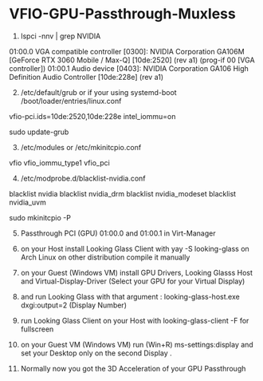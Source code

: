 # VFIO-GPU-Passthrough-Muxless

1. lspci -nnv | grep NVIDIA

01:00.0 VGA compatible controller [0300]: NVIDIA Corporation GA106M [GeForce RTX 3060 Mobile / Max-Q] [10de:2520] (rev a1) (prog-if 00 [VGA controller])
01:00.1 Audio device [0403]: NVIDIA Corporation GA106 High Definition Audio Controller [10de:228e] (rev a1)

2. /etc/default/grub or if your using systemd-boot /boot/loader/entries/linux.conf

vfio-pci.ids=10de:2520,10de:228e intel_iommu=on

sudo update-grub

3. /etc/modules or /etc/mkinitcpio.conf 

vfio
vfio_iommu_type1
vfio_pci

4. /etc/modprobe.d/blacklist-nvidia.conf

blacklist nvidia
blacklist nvidia_drm
blacklist nvidia_modeset
blacklist nvidia_uvm

sudo mkinitcpio -P 

5. Passthrough PCI (GPU) 01:00.0 and 01:00.1 in Virt-Manager

6. on your Host install Looking Glass Client with yay -S looking-glass on Arch Linux on other distribution compile it manually 

7. on your Guest (Windows VM) install GPU Drivers, Looking Glasss Host and Virtual-Display-Driver (Select your GPU for your Virtual Display)

8. and run Looking Glass with that argument : looking-glass-host.exe dxgi:output=2 (Display Number)

9. run Looking Glass Client on your Host with looking-glass-client -F for fullscreen

10. on your Guest VM (Windows VM) run (Win+R) ms-settings:display and set your Desktop only on the second Display .

11. Normally now you got the 3D Acceleration of your GPU Passthrough

























